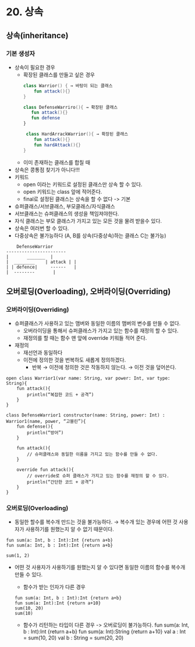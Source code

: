 # 20. 상속

## 상속(inheritance) 
### 기본 생성자
- 상속이 필요한 경우
	- 확장된 클래스를 만들고 싶은 경우
		```kotlin
		class Warrior() { → 바탕이 되는 클래스
			fun attack(){}
		}
		```
		 ```kotlin
		class DefenseWarriro(){ → 확장된 클래스
			fun attack(){}
			fun defense
		}
		```
		```kotlin
		 class HardArrackWarrior(){ → 확장된 클래스
			fun attack(){}
			fun hardAttack(){}
		}
	- 이미 존재하는 클래스를 합칠 때	
- 상속은 콩통점 찾기가 아니다!!!
- 키워드
	- open 이라는 키워드로 설정된 클래스만 상속 할 수 있다.
	- open 키워드는 class 앞에 적어준다.
	- final로 설정된 클래스는 상속을 할 수 없다 -> 기본
- 슈퍼클래스/서브클래스, 부모클래스/자식클래스
- 서브클래스는 슈퍼클래스의 생성을 책임져야한다.
- 자식 클래스는 부모 클래스가 가지고 있는 모든 것을 물려 받을수 있다.
- 상속은 여러번 할 수 있다.
- 다중상속은 불가능하다 (A, B를 상속(다중상속)하는 클래스 C는 불가능)
```
	DefenseWarrior
-----------------------
|		_______  |
|  ________    | attack | |
| | defence|     ------   |
|  --------		  |

```

## 오버로딩(Overloading), 오버라이딩(Overriding)
### 오버라이딩(Overriding)
- 슈퍼클래스가 사용하고 있는 맴버와 동일한 이름의 맴버의 변수를 만들 수 없다.
	- 오버라이딩을 통해서 슈퍼클래스가 가지고 있는 함수를 재정의 할 수 있다.
	- 재정의를 할 때는 함수 맨 앞에 override 키워들 적어 준다.
- 재정의
	- 재선언과 동일하다
	- 이전에 정의한 것을 번복하도 새롭게 정의하겠다.
		- 반복 → 이전에 정의한 것은 작동하지 않는다. → 이전 것을 덮어쓴다.
```
open class Warrior1(var name: String, var power: Int, var type: String){
	fun attack(){
		println(“복잡한 코드 + 공격”)
	}
}

class DefenseWarrior1 constructor(name: String, power: Int) : Warrior1(name, power, “고블린”){
	fun defense(){
		println(“방어”)
	}

	fun attack(){
		// 슈퍼클래스와 동일한 이름을 가지고 있는 함수를 만들 수 없다.
	}
	
	override fun attack(){
		// override로 슈퍼 클래스가 가지고 있는 함수를 재정의 할 수 있다.
		println(“간단한 코드 + 공격”)
	}
}
```
### 오버로딩(Overloading)
- 동일한 할수를 복수개 만드는 것을 불가능하다. → 복수개 있는 경우에 어떤 것 사용자가 사용하기를 원했는지 알 수 없기 때문이다.
```
fun sum(a: Int, b : Int):Int {return a+b}
fun sum(a: Int, b : Int):Int {return a+b}

sum(1, 2)
```
- 어떤 것 사용자가 사용하기를 원했는지 알 수 있다면 동일한 이름의 함수를 복수개 만들 수 있다.
	- 함수가 받는 인자가 다른 경우
	```
	fun sum(a: Int, b : Int):Int {return a+b}
	fun sum(a: Int):Int {return a+10}
	sum(10, 20)
	sum(10)
	```


	- 함수가 리턴하는 타입이 다른 경우 -> 오버로딩이 불가능하다.
	fun sum(a: Int, b : Int):Int {return a+b}
	fun sum(a: Int):String {return a+10}
	val a : Int = sum(10, 20)
	val b : String = sum(20, 20)
